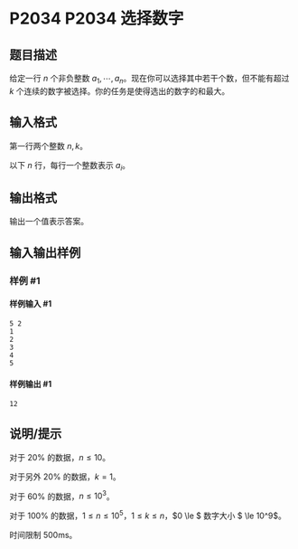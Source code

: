 # P2034 P2034 选择数字

## 题目描述

给定一行 $n$ 个非负整数 $a_1 ,\cdots, a_n$。现在你可以选择其中若干个数，但不能有超过 $k$ 个连续的数字被选择。你的任务是使得选出的数字的和最大。

## 输入格式

第一行两个整数 $n,k$。

以下 $n$ 行，每行一个整数表示 $a_i$。

## 输出格式

输出一个值表示答案。

## 输入输出样例

### 样例 #1

#### 样例输入 #1

```
5 2
1
2
3
4
5
```

#### 样例输出 #1

```
12
```

## 说明/提示

对于 $20\%$ 的数据，$n \le 10$。

对于另外 $20\%$ 的数据，$k=1$。

对于 $60\%$ 的数据，$n \le 10^3$。

对于 $100\%$ 的数据，$1 \le n \le 10^5$，$1 \le k \le n$，$0 \le $ 数字大小 $ \le 10^9$。

时间限制 $500$ms。
